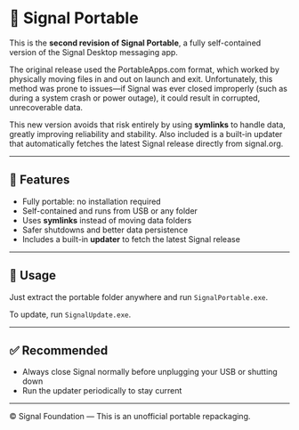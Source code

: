 # 🐋 Signal Portable

This is the **second revision of Signal Portable**, a fully self-contained version of the Signal Desktop messaging app.

The original release used the PortableApps.com format, which worked by physically moving files in and out on launch and exit. Unfortunately, this method was prone to issues—if Signal was ever closed improperly (such as during a system crash or power outage), it could result in corrupted, unrecoverable data.

This new version avoids that risk entirely by using **symlinks** to handle data, greatly improving reliability and stability. Also included is a built-in updater that automatically fetches the latest Signal release directly from signal.org.

---

## 🔄 Features

- Fully portable: no installation required
- Self-contained and runs from USB or any folder
- Uses **symlinks** instead of moving data folders
- Safer shutdowns and better data persistence
- Includes a built-in **updater** to fetch the latest Signal release

---

## 📂 Usage

Just extract the portable folder anywhere and run `SignalPortable.exe`.

To update, run `SignalUpdate.exe`.

---


## ✅ Recommended

- Always close Signal normally before unplugging your USB or shutting down
- Run the updater periodically to stay current

---

© Signal Foundation — This is an unofficial portable repackaging.
